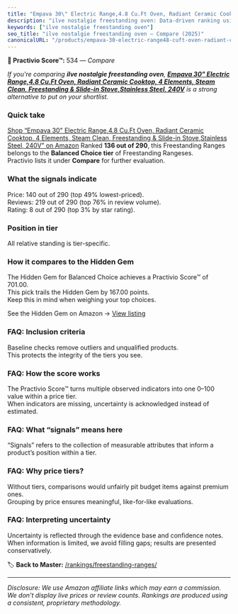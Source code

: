 ```yaml
---
title: "Empava 30\" Electric Range,4.8 Cu.Ft Oven, Radiant Ceramic Cooktop, 4 Elements, Steam Clean, Freestanding & Slide-in Stove,Stainless Steel, 240V"
description: "ilve nostalgie freestanding oven: Data-driven ranking using the Practivio Score™. Positioned by quality, value, demand, findability, momentum."
keywords: ["ilve nostalgie freestanding oven"]
seo_title: "ilve nostalgie freestanding oven — Compare (2025)"
canonicalURL: "/products/empava-30-electric-range48-cuft-oven-radiant-ceramic-cooktop-4-elements-steam-clean-freestanding-slide-in-stovestainless-steel-240v-B0F1TM1NLW/"
---
```


**🛒 Practivio Score™:** 534 — _Compare_


*If you're comparing **ilve nostalgie freestanding oven**, **[Empava 30" Electric Range,4.8 Cu.Ft Oven, Radiant Ceramic Cooktop, 4 Elements, Steam Clean, Freestanding & Slide-in Stove,Stainless Steel, 240V](https://www.amazon.com/dp/B0F1TM1NLW?tag=practivio-20)** is a strong alternative to put on your shortlist.*
### Quick take
[Shop “Empava 30" Electric Range,4.8 Cu.Ft Oven, Radiant Ceramic Cooktop, 4 Elements, Steam Clean, Freestanding & Slide-in Stove,Stainless Steel, 240V” on Amazon](https://www.amazon.com/dp/B0F1TM1NLW?tag=practivio-20)
Ranked **136 out of 290**, this Freestanding Ranges belongs to the **Balanced Choice tier** of Freestanding Rangeses.  
Practivio lists it under **Compare** for further evaluation.

### What the signals indicate
Price: 140 out of 290 (top 49% lowest-priced).  
Reviews: 219 out of 290 (top 76% in review volume).  
Rating: 8 out of 290 (top 3% by star rating).  

### Position in tier
All relative standing is tier-specific.

### How it compares to the Hidden Gem
The Hidden Gem for Balanced Choice achieves a Practivio Score™ of 701.00.  
This pick trails the Hidden Gem by 167.00 points.  
Keep this in mind when weighing your top choices.  

See the Hidden Gem on Amazon → [View listing](https://www.amazon.com/dp/B07FWRTVYZ?tag=practivio-20)

### FAQ: Inclusion criteria
Baseline checks remove outliers and unqualified products.  
This protects the integrity of the tiers you see.

### FAQ: How the score works
The Practivio Score™ turns multiple observed indicators into one 0–100 value within a price tier.  
When indicators are missing, uncertainty is acknowledged instead of estimated.

### FAQ: What “signals” means here
“Signals” refers to the collection of measurable attributes that inform a product’s position within a tier.

### FAQ: Why price tiers?
Without tiers, comparisons would unfairly pit budget items against premium ones.  
Grouping by price ensures meaningful, like-for-like evaluations.

### FAQ: Interpreting uncertainty
Uncertainty is reflected through the evidence base and confidence notes.  
When information is limited, we avoid filling gaps; results are presented conservatively.

<!-- Missing template for Compare/CompareWithinPriceClass -->


🏷️ **Back to Master:** [/rankings/freestanding-ranges/](/rankings/freestanding-ranges/)

---
_Disclosure: We use Amazon affiliate links which may earn a commission. We don’t display live prices or review counts. Rankings are produced using a consistent, proprietary methodology._
